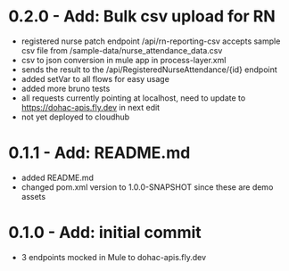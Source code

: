 # 0.2.0 - Add: Bulk csv upload for RN
- registered nurse patch endpoint /api/rn-reporting-csv accepts sample csv file from /sample-data/nurse_attendance_data.csv
- csv to json conversion in mule app in process-layer.xml
- sends the result to the /api/RegisteredNurseAttendance/{id} endpoint
- added setVar to all flows for easy usage
- added more bruno tests
- all requests currently pointing at localhost, need to update to https://dohac-apis.fly.dev in next edit
- not yet deployed to cloudhub

# 0.1.1 - Add: README.md
- added README.md
- changed pom.xml version to 1.0.0-SNAPSHOT since these are demo assets
# 0.1.0 - Add: initial commit
- 3 endpoints mocked in Mule to dohac-apis.fly.dev
